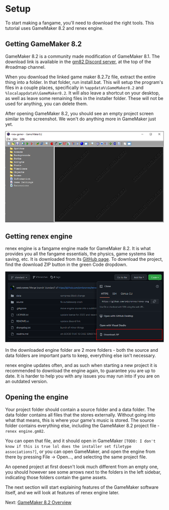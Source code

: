 # Setup
To start making a fangame, you'll need to download the right tools. This tutorial uses GameMaker 8.2 and renex engine.

## Getting GameMaker 8.2
GameMaker 8.2 is a community made modification of GameMaker 8.1.
The download link is available in the [gm82 Discord server](https://discord.gg/CMZKMS4NHM), at the top of the #roadmap channel.

When you download the linked game maker 8.2.7z file, extract the entire thing into a folder. In that folder, run install.bat.
This will setup the program's files in a couple places, specifically in `%appdata%\GameMaker8.2` and `%localappdata%\GameMaker8.2`.
It will also leave a shortcut on your desktop, as well as leave some remaining files in the installer folder. These will not be used for anything, you can delete them.

After opening GameMaker 8.2, you should see an empty project screen similar to the screenshot. We won't do anything more in GameMaker just yet.

![Empty GameMaker 8.2 project](img/01_empty_project.png)

## Getting renex engine
renex engine is a fangame engine made for GameMaker 8.2. It is what provides you all the fangame essentials, the physics, game systems like saving, etc.
It is downloaded from its [GitHub page](https://github.com/omicronrex/renex-engine). To download the project, find the download ZIP button in the green Code dropdown.

![GitHub screenshot](img/01_renex_engine_github.png)

In the downloaded engine folder are 2 more folders - both the source and data folders are important parts to keep, everything else isn't necessary.

renex engine updates often, and as such when starting a new project it is recommended to download the engine again, to guarantee you are up to date. It is harder to help you with any issues you may run into if you are on an outdated version.

## Opening the engine
Your project folder should contain a source folder and a data folder. The data folder contains all files that the stores externally. Without going into what that means, this is where your game's music is stored. The source folder contains everything else, including the GameMaker 8.2 project file - `renex engine.gm82`.

You can open that file, and it should open in GameMaker `[TODO: I don't know if this is true lol does the installer set filetype associations?]`, or you can open GameMaker, and open the engine from there by pressing File -> Open..., and selecting the same project file.

An opened project at first doesn't look much different from an empty one, you should however see some arrows next to the folders in the left sidebar, indicating those folders contain the game assets.

The next section will start explaining features of the GameMaker software itself, and we will look at features of renex engine later.

Next: [GameMaker 8.2 Overview](02_gamemaker_overview.md)
